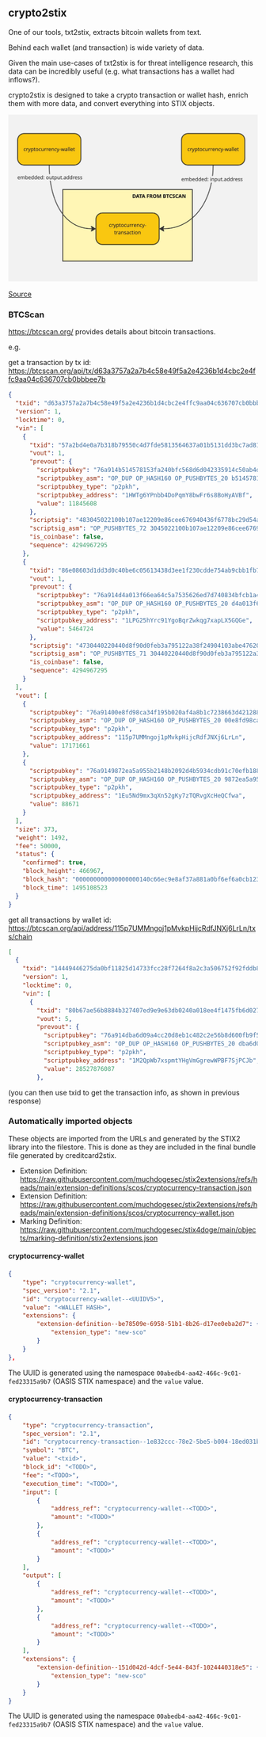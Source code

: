 ## crypto2stix

One of our tools, txt2stix, extracts bitcoin wallets from text.

Behind each wallet (and transaction) is wide variety of data.

Given the main use-cases of txt2stix is for threat intelligence research, this data can be incredibly useful (e.g. what transactions has a wallet had inflows?).

crypto2stix is designed to take a crypto transaction or wallet hash, enrich them with more data, and convert everything into STIX objects.

![](crypto2stix.jpg)

[Source](https://miro.com/app/board/uXjVKnlbRaY=/)

### BTCScan

https://btcscan.org/ provides details about bitcoin transactions.

e.g.

get a transaction by tx id: https://btcscan.org/api/tx/d63a3757a2a7b4c58e49f5a2e4236b1d4cbc2e4ffc9aa04c636707cb0bbbee7b

```json
{
  "txid": "d63a3757a2a7b4c58e49f5a2e4236b1d4cbc2e4ffc9aa04c636707cb0bbbee7b",
  "version": 1,
  "locktime": 0,
  "vin": [
    {
      "txid": "57a2bd4e0a7b318b79550c4d7fde5813564637a01b5131dd3bc7ad81e9b84872",
      "vout": 1,
      "prevout": {
        "scriptpubkey": "76a914b514578153fa240bfc568d6d042335914c50ab4d88ac",
        "scriptpubkey_asm": "OP_DUP OP_HASH160 OP_PUSHBYTES_20 b514578153fa240bfc568d6d042335914c50ab4d OP_EQUALVERIFY OP_CHECKSIG",
        "scriptpubkey_type": "p2pkh",
        "scriptpubkey_address": "1HWTg6YPnbb4DoPqmY8bwFr6s8BoHyAVBf",
        "value": 11845608
      },
      "scriptsig": "483045022100b107ae12209e86cee676940436f6778bc29d54a0e4047f1b367c10959f61a0fb022045ce67f745f67f6d4033216eb0e5d78549db675abbb0bdf4e257700ea68394ad012102b0eb710c74a391c8e964d72b3361871d25191c87f1c9a8e42f7ee79bbf2bda49",
      "scriptsig_asm": "OP_PUSHBYTES_72 3045022100b107ae12209e86cee676940436f6778bc29d54a0e4047f1b367c10959f61a0fb022045ce67f745f67f6d4033216eb0e5d78549db675abbb0bdf4e257700ea68394ad01 OP_PUSHBYTES_33 02b0eb710c74a391c8e964d72b3361871d25191c87f1c9a8e42f7ee79bbf2bda49",
      "is_coinbase": false,
      "sequence": 4294967295
    },
    {
      "txid": "86e08603d1dd3d0c40be6c05613438d3ee1f230cdde754ab9cbb1fb70e87079b",
      "vout": 1,
      "prevout": {
        "scriptpubkey": "76a914d4a013f66ea64c5a7535626ed7d740834bfcb1a488ac",
        "scriptpubkey_asm": "OP_DUP OP_HASH160 OP_PUSHBYTES_20 d4a013f66ea64c5a7535626ed7d740834bfcb1a4 OP_EQUALVERIFY OP_CHECKSIG",
        "scriptpubkey_type": "p2pkh",
        "scriptpubkey_address": "1LPG25hYrc91YgoBqrZwkqg7xapLX5GQGe",
        "value": 5464724
      },
      "scriptsig": "4730440220440d8f90d0feb3a795122a38f24904103abe47620b0c83eca96de616015a93e002205afc3099b5e7cd4b93add77496be979c3263842dd15a669b5deacbfbfe48b249012102c9161829e8e774355f09b5fe0b7a0227076d7d843bcace78cf4dd275aceaf368",
      "scriptsig_asm": "OP_PUSHBYTES_71 30440220440d8f90d0feb3a795122a38f24904103abe47620b0c83eca96de616015a93e002205afc3099b5e7cd4b93add77496be979c3263842dd15a669b5deacbfbfe48b24901 OP_PUSHBYTES_33 02c9161829e8e774355f09b5fe0b7a0227076d7d843bcace78cf4dd275aceaf368",
      "is_coinbase": false,
      "sequence": 4294967295
    }
  ],
  "vout": [
    {
      "scriptpubkey": "76a91400e8fd98ca34f195b020af4a8b1c7238663d421288ac",
      "scriptpubkey_asm": "OP_DUP OP_HASH160 OP_PUSHBYTES_20 00e8fd98ca34f195b020af4a8b1c7238663d4212 OP_EQUALVERIFY OP_CHECKSIG",
      "scriptpubkey_type": "p2pkh",
      "scriptpubkey_address": "115p7UMMngoj1pMvkpHijcRdfJNXj6LrLn",
      "value": 17171661
    },
    {
      "scriptpubkey": "76a9149872ea5a955b2148b2092d4b5934cdb91c70efb188ac",
      "scriptpubkey_asm": "OP_DUP OP_HASH160 OP_PUSHBYTES_20 9872ea5a955b2148b2092d4b5934cdb91c70efb1 OP_EQUALVERIFY OP_CHECKSIG",
      "scriptpubkey_type": "p2pkh",
      "scriptpubkey_address": "1Eu5Nd9mx3qXn52gKy7zTQRvgXcHeQCfwa",
      "value": 88671
    }
  ],
  "size": 373,
  "weight": 1492,
  "fee": 50000,
  "status": {
    "confirmed": true,
    "block_height": 466967,
    "block_hash": "000000000000000000140c66ec9e8af37a881a0bf6ef6a0cb123db7861f7dc0b",
    "block_time": 1495108523
  }
}
```

get all transactions by wallet id: https://btcscan.org/api/address/115p7UMMngoj1pMvkpHijcRdfJNXj6LrLn/txs/chain

```json
[
  {
    "txid": "14449446275da0bf11825d14733fcc28f7264f8a2c3a506752f92fddb8e1aa16",
    "version": 1,
    "locktime": 0,
    "vin": [
      {
        "txid": "80b67ae56b8884b327407ed9e9e63db0240a018ee4f1475fb6d027a12bb4e1f5",
        "vout": 5,
        "prevout": {
          "scriptpubkey": "76a914dba6d09a4cc20d8eb1c482c2e56b8d600fb9f58b88ac",
          "scriptpubkey_asm": "OP_DUP OP_HASH160 OP_PUSHBYTES_20 dba6d09a4cc20d8eb1c482c2e56b8d600fb9f58b OP_EQUALVERIFY OP_CHECKSIG",
          "scriptpubkey_type": "p2pkh",
          "scriptpubkey_address": "1M2QpWb7xspmtYHgVmGgrewWPBF7SjPCJb",
          "value": 28527876087
        },
```

(you can then use txid to get the transaction info, as shown in previous response)

### Automatically imported objects

These objects are imported from the URLs and generated by the STIX2 library into the filestore. This is done as they are included in the final bundle file generated by creditcard2stix.

* Extension Definition: https://raw.githubusercontent.com/muchdogesec/stix2extensions/refs/heads/main/extension-definitions/scos/cryptocurrency-transaction.json
* Extension Definition: https://raw.githubusercontent.com/muchdogesec/stix2extensions/refs/heads/main/extension-definitions/scos/cryptocurrency-wallet.json
* Marking Definition: https://raw.githubusercontent.com/muchdogesec/stix4doge/main/objects/marking-definition/stix2extensions.json

#### cryptocurrency-wallet

```json
{
    "type": "cryptocurrency-wallet",
    "spec_version": "2.1",
    "id": "cryptocurrency-wallet--<UUIDV5>",
    "value": "<WALLET HASH>",
    "extensions": {
        "extension-definition--be78509e-6958-51b1-8b26-d17ee0eba2d7": {
            "extension_type": "new-sco"
        }
    }
},
```

The UUID is generated using the namespace `00abedb4-aa42-466c-9c01-fed23315a9b7` (OASIS STIX namespace) and the `value` value.

#### cryptocurrency-transaction

```json
{
    "type": "cryptocurrency-transaction",
    "spec_version": "2.1",
    "id": "cryptocurrency-transaction--1e832ccc-78e2-5be5-b004-18ed031b6efe",
    "symbol": "BTC",
    "value": "<txid>",
    "block_id": "<TODO>",
    "fee": "<TODO>",
    "execution_time": "<TODO>",
    "input": [
        {
            "address_ref": "cryptocurrency-wallet--<TODO>",
            "amount": "<TODO>"
        },
        {
            "address_ref": "cryptocurrency-wallet--<TODO>",
            "amount": "<TODO>"
        }
    ],
    "output": [
        {
            "address_ref": "cryptocurrency-wallet--<TODO>",
            "amount": "<TODO>"
        },
        {
            "address_ref": "cryptocurrency-wallet--<TODO>",
            "amount": "<TODO>"
        }
    ],
    "extensions": {
        "extension-definition--151d042d-4dcf-5e44-843f-1024440318e5": {
            "extension_type": "new-sco"
        }
    }
}
```

The UUID is generated using the namespace `00abedb4-aa42-466c-9c01-fed23315a9b7` (OASIS STIX namespace) and the `value` value.
